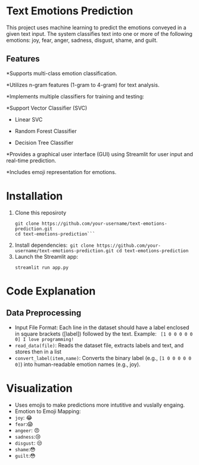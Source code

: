 # Text Emotions Prediction

This project uses machine learning to predict the emotions conveyed in a given text input. The system classifies text into one or more of the following emotions: joy, fear, anger, sadness, disgust, shame, and guilt.

## Features

*Supports multi-class emotion classification.

*Utilizes n-gram features (1-gram to 4-gram) for text analysis.

*Implements multiple classifiers for training and testing:

*Support Vector Classifier (SVC)

* Linear SVC

* Random Forest Classifier

* Decision Tree Classifier

*Provides a graphical user interface (GUI) using Streamlit for user input and real-time prediction.

*Includes emoji representation for emotions.

# Installation 
1. Clone this reposiroty
   ```
   git clone https://github.com/your-username/text-emotions-prediction.git
   cd text-emotions-prediction```
  2. Install dependencies:```
   git clone https://github.com/your-username/text-emotions-prediction.git
   cd text-emotions-prediction```
  3. Launch the Streamlit app:
     ```
     streamlit run app.py
     ```
# Code Explanation
## Data Preprocessing
* Input File Format: Each line in the dataset should have a label enclosed in square brackets ([label]) followed by the text.
Example: ```
[1 0 0 0 0 0 0] I love programming!```
* `read_data(file)`: Reads the dataset file, extracts labels and text, and stores then in a list
* `convert_label(item,name)`:  Converts the binary label (e.g., `[1 0 0 0 0 0 0]`) into human-readable emotion names (e.g., joy).

# Visualization 
* Uses emojis to make predictions more intutitive and vuslally engaing.
* Emotion to Emoji Mapping:
* `joy`: 😂
* `fear`:😱
* `angeer`: 😠
* `sadness`:😢
* `disgust`: 😒
* `shame`:😳
* `guilt`:😳
